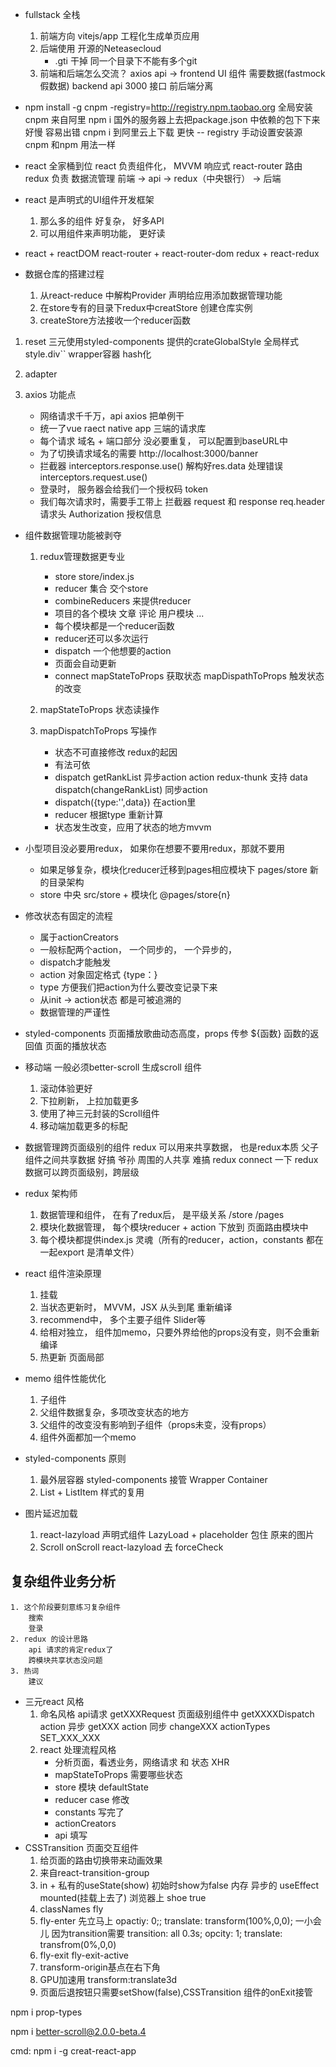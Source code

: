 - fullstack 全栈
    1. 前端方向 vitejs/app  工程化生成单页应用
    2. 后端使用 开源的Neteasecloud
        - .gti 干掉
            同一个目录下不能有多个git
    3. 前端和后端怎么交流？
        axios api -> 
        frontend UI 组件  需要数据(fastmock 假数据)
        backend  api 3000 接口 
        前后端分离

- npm install -g cnpm -registry=http://registry.npm.taobao.org
    全局安装 cnpm  来自阿里
    npm i 国外的服务器上去把package.json 中依赖的包下下来  好慢 容易出错
    cnpm i 到阿里云上下载 更快
    -- registry 手动设置安装源
    cnpm 和npm 用法一样

- react 全家桶到位
    react 负责组件化， MVVM 响应式
    react-router 路由
    redux 负责 数据流管理
        前端 ->  api ->  redux（中央银行） -> 后端

- react 是声明式的UI组件开发框架
    1. 那么多的组件 好复杂， 好多API
    2. 可以用组件来声明功能， 更好读 
    
- react + reactDOM 
    react-router + react-router-dom
    redux + react-redux 

- 数据仓库的搭建过程
    1. 从react-reduce 中解构Provider
        声明给应用添加数据管理功能
    2. 在store专有的目录下redux中creatStore 创建仓库实例
    3. createStore方法接收一个reducer函数

1. reset
    三元使用styled-components 提供的crateGlobalStyle 全局样式
    style.div`` wrapper容器 hash化
2. adapter

3. axios 功能点
    - 网络请求千千万，api axios 把单例干
    - 统一了vue raect  native app 三端的请求库
    - 每个请求 域名 + 端口部分 没必要重复，
        可以配置到baseURL中
    - 为了切换请求域名的需要
        http://localhost:3000/banner
    - 拦截器 interceptors.response.use()
        解构好res.data  处理错误
    interceptors.request.use()
    - 登录时， 服务器会给我们一个授权码 token
    - 我们每次请求时，需要手工带上
        拦截器 request 和 response
        req.header  请求头  Authorization 授权信息
        
- 组件数据管理功能被剥夺
    1. redux管理数据更专业
        - store store/index.js
        - reducer 集合 交个store
        - combineReducers 来提供reducer
        - 项目的各个模块  文章 评论 用户模块 ...
        - 每个模块都是一个reducer函数
        - reducer还可以多次运行 
        - dispatch 一个他想要的action
        - 页面会自动更新
        - connect mapStateToProps 获取状态
            mapDispathToProps 触发状态的改变

    2. mapStateToProps 状态读操作

    3. mapDispatchToProps 写操作
        - 状态不可直接修改 redux的起因
        - 有法可依 
        - dispatch getRankList 异步action action redux-thunk 支持
            data dispatch(changeRankList) 同步action
        - dispatch({type:'',data}) 在action里
        - reducer 根据type 重新计算
        - 状态发生改变，应用了状态的地方mvvm

- 小型项目没必要用redux，
    如果你在想要不要用redux，那就不要用
    - 如果足够复杂，模块化reducer迁移到pages相应模块下
        pages/store 新的目录架构
    - store 中央 src/store + 模块化  @pages/store{n}

- 修改状态有固定的流程
    - 属于actionCreators
    - 一般标配两个action， 一个同步的， 一个异步的，
    - dispatch才能触发
    - action 对象固定格式 {type：}
    - type 方便我们把action为什么要改变记录下来
    - 从init -> action状态 都是可被追溯的
    - 数据管理的严谨性

- styled-components
    页面播放歌曲动态高度，props 传参
    ${函数} 函数的返回值
    页面的播放状态

- 移动端 一般必须better-scroll 生成scroll 组件
    1. 滚动体验更好
    2. 下拉刷新， 上拉加载更多
    3. 使用了神三元封装的Scroll组件
    4. 移动端加载更多的标配

- 数据管理跨页面级别的组件
    redux 可以用来共享数据， 也是redux本质
    父子组件之间共享数据 好搞
    爷孙  周围的人共享  难搞  redux  connect 一下
    redux 数据可以跨页面级别，跨层级

- redux 架构师
    1. 数据管理和组件， 在有了redux后， 是平级关系
        /store   /pages
    2. 模块化数据管理， 每个模块reducer + action  下放到
        页面路由模块中
    3. 每个模块都提供index.js 灵魂（所有的reducer，action，constants 
        都在一起export  是清单文件）

- react 组件渲染原理 
    1. 挂载
    2. 当状态更新时，
        MVVM，JSX 从头到尾 重新编译
    3. recommend中， 多个主要子组件 Slider等
    4. 给相对独立， 组件加memo，只要外界给他的props没有变，则不会重新编译
    5. 热更新  页面局部

- memo 组件性能优化
    1. 子组件
    2. 父组件数据复杂，多项改变状态的地方
    3. 父组件的改变没有影响到子组件（props未变，没有props）
    4. 组件外面都加一个memo

- styled-components 原则
    1. 最外层容器 styled-components 接管
        Wrapper Container
    2. List + ListItem  样式的复用
    
- 图片延迟加载
    1. react-lazyload  声明式组件 LazyLoad + placeholder
        包住 原来的图片 
    2. Scroll  onScroll react-lazyload 去 forceCheck


## 复杂组件业务分析
    1. 这个阶段要刻意练习复杂组件 
        搜索
        登录
    2. redux 的设计思路
        api 请求的肯定redux了
        跨模块共享状态没问题
    3. 热词 
        建议

- 三元react 风格
    1. 命名风格
        api请求 getXXXRequest
        页面级别组件中 getXXXXDispatch
        action 异步 getXXX
        action 同步 changeXXX
        actionTypes SET_XXX_XXX
    2. react 处理流程风格
        - 分析页面，看透业务，网络请求 和 状态 XHR
        - mapStateToProps 需要哪些状态
        - store 模块 defaultState
        - reducer case 修改
        - constants 写完了
        - actionCreators 
        - api 填写
- CSSTransition 页面交互组件
    1. 给页面的路由切换带来动画效果
    2. 来自react-transition-group
    3. in + 私有的useState(show)
        初始时show为false 内存 异步的
        useEffect mounted(挂载上去了) 浏览器上  shoe true
    4. classNames fly 
    5. fly-enter 先立马上
        opactiy: 0;;
        translate: transform(100%,0,0);
        一小会儿 因为transition需要 transition: all 0.3s;
        opcity: 1;
        translate: transfrom(0%,0,0)
    6. fly-exit
        fly-exit-active
    7. transform-origin基点在右下角
    8. GPU加速用  transform:translate3d
    9. 页面后退按钮只需要setShow(false),CSSTransition 组件的onExit接管




 npm i prop-types

 npm i better-scroll@2.0.0-beta.4



 cmd: npm i -g creat-react-app
 
